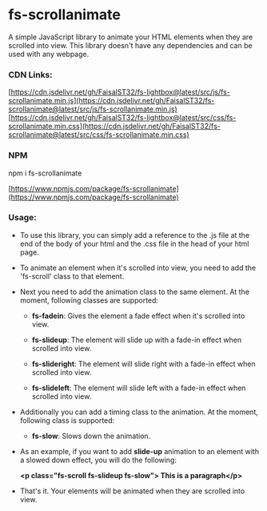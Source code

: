 # fs-scrollanimate
  
A simple JavaScript library to animate your HTML elements when they are scrolled into view. This library doesn't have any dependencies and can be used with any webpage.

### CDN Links:

[https://cdn.jsdelivr.net/gh/FaisalST32/fs-lightbox@latest/src/js/fs-scrollanimate.min.js](https://cdn.jsdelivr.net/gh/FaisalST32/fs-scrollanimate@latest/src/js/fs-scrollanimate.min.js)  
[https://cdn.jsdelivr.net/gh/FaisalST32/fs-lightbox@latest/src/css/fs-scrollanimate.min.css](https://cdn.jsdelivr.net/gh/FaisalST32/fs-scrollanimate@latest/src/css/fs-scrollanimate.min.css)  
  
### NPM

npm i fs-scrollanimate

[https://www.npmjs.com/package/fs-scrollanimate](https://www.npmjs.com/package/fs-scrollanimate)

### Usage:

* To use this library, you can simply add a reference to the .js file at the end of the body of your html and the .css file in the head of your html page.  

* To animate an element when it's scrolled into view, you need to add the 'fs-scroll' class to that element.

* Next you need to add the animation class to the same element. At the moment, following classes are supported:

  * **fs-fadein**: Gives the element a fade effect when it's scrolled into view.

  * **fs-slideup**: The element will slide up with a fade-in effect when scrolled into view.

  * **fs-slideright**: The element will slide right with a fade-in effect when scrolled into view.
 
  * **fs-slideleft**: The element will slide left with a fade-in effect when scrolled into view.

* Additionally you can add a timing class to the animation. At the moment, following class is supported:
 
  * **fs-slow**: Slows down the animation.

* As an example, if you want to add **slide-up** animation to an element with a slowed down effect, you will do the following:

    **&lt;p class="fs-scroll fs-slideup fs-slow"&gt; This is a paragraph&lt;/p&gt;**

* That's it. Your elements will be animated when they are scrolled into view.
  
